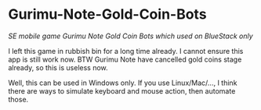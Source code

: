 # Gurimu-Note-Gold-Coin-Bots
_SE mobile game Gurimu Note Gold Coin Bots which used on BlueStack only_

I left this game in rubbish bin for a long time already. I cannot ensure this app is still work now. BTW Gurimu Note have cancelled gold coins stage already, so this is useless now.

Well, this can be used in Windows only. If you use Linux/Mac/..., I think there are ways to simulate keyboard and mouse action, then automate those.

